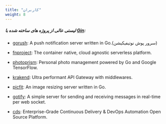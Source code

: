 ```yaml
---
title: "کاربران"
weight: 8
---
```


##### لیستی عالی از پروژه های ساخته شده با [Gin](https://github.com/gin-gonic/gin):

- [gorush](https://github.com/appleboy/gorush): A push notification server written in Go.(سرور پوش نوتیفیکیشن)

- [fnproject](https://github.com/fnproject/fn): The container native, cloud agnostic serverless platform.

- [photoprism](https://github.com/photoprism/photoprism): Personal photo management powered by Go and Google TensorFlow.

- [krakend](https://github.com/devopsfaith/krakend): Ultra performant API Gateway with middlewares.

- [picfit](https://github.com/thoas/picfit): An image resizing server written in Go.

- [gotify](https://github.com/gotify/server): A simple server for sending and receiving messages in real-time per web socket.

- [cds](https://github.com/ovh/cds): Enterprise-Grade Continuous Delivery & DevOps Automation Open Source Platform.
